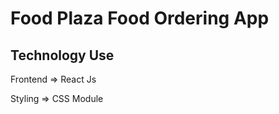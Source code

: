 <h1>Food Plaza Food Ordering App </h1>

<h2>Technology Use</h2>
<p>Frontend => React Js</p>
<p>Styling => CSS Module</p>
